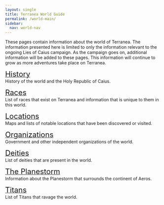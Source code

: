 ```yaml
---
layout: single
title: Terranea World Guide
permalink: /world-main/
sidebar:
  nav: world-nav
---
```


These pages contain information about the world of Terranea. The information presented here is limited to only the information relevant to the ongoing Lies of Caius campaign. As the campaign goes on, additional information will be added to these pages. This information will continue to grow as more adventures take place on Terranea.

[<font size="5">History</font>](/history)<br>
History of the world and the Holy Republic of Caius.

[<font size="5">Races</font>](/races)<br>
List of races that exist on Terranea and information that is unique to them in this world.

[<font size="5">Locations</font>](/locations)<br>
Maps and lists of notable locations that have been discovered or visited.

[<font size="5">Organizations</font>](/organizations)<br>
Government and other independent organizations of the world.

[<font size="5">Deities</font>](/loc/deities)<br>
List of deities that are present in the world.

[<font size="5">The Planestorm</font>](/planestorm)<br>
Information about the Planestorm that surrounds the continent of Aeros.

[<font size="5">Titans</font>](/titans)<br>
List of Titans that ravage the world.